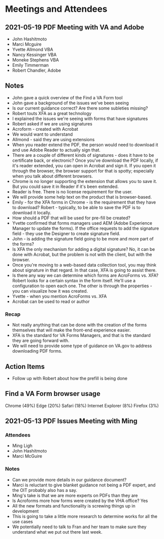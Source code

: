 # Meetings and Attendees

## 2021-05-19 PDF Meeting with VA and Adobe
- John Hashitmoto
- Marci Mcguire
- Yvette Allmond VBA
- Nancy Kessinger VBA
- Moneke Stephens VBA
- Emily Timmerman
- Robert Chandler, Adobe

## Notes
- John gave a quick overview of the Find a VA Form tool
- John gave a background of the issues we've been seeing
- Is our current guidance correct?  Are there some subleties missing? 
- Robert touts XFA as a great technology
- I explained the issues we're seeing with forms that have signatures
- Robert asked if we are using signatures
- Acroform - created with Acrobat
- We would want to understand 
- Allmond - said they are using extensions
- When you reader extend the PDF, the person would need to download it and use Adobe Reader to actually sign that. 
- There are a couple of different kinds of signatures - does it have to be certificate back, or electronic? Once you've download the PDF locally, if it's reader extended, you can open in Acrobat and sign it.  If you open it through the browser, the browser support for that is spotty; especially when you talk about different browsers. 
- Chrome is no longer supporting the extension that allows you to save it.  But you could save it in Reader if it's been extended.
- Reader is free.  There is no license requirement for the user.
- We will provide some help text on the product that is browser-based. 
- Emily - for the XFA forms in Chrome - is the requirement that they have to download?  Robert - typically, to be able to save the PDF is to download it locally. 
- How should a PDF that will be used for pre-fill be created?  
- Yvette confirmed that forms managers used AEM (Adobe Experience Manager to update the forms).  If the office requests to add the signature field - they use the Designer to create signature field. 
- John - is adding the signature field going to be more and more part of the forms? 
- Is XFA the only mechanism for adding a digital signature?  No, it can be done with Acrobat, but the problem is not with the client, but with the browser.
- Once you're moving to a web-based data collection tool, you may think about signature in that regard.  In that case, XFA is going to assist there.
- Is there any way we can determine which forms are AcroForms vs. XFA? Robert looks for a certain syntax in the form itself.  He'll use a configuration to open each one. The other is through the properties - you can visualize how it was created.
- Yvette - when you mention AcroForms vs. XFA
- Acrobat can be used to read or author


### Recap 
- Not really anything that can be done with the creation of the forms themselves that will make the front-end experience easier.
- XFA is the standard for VA Forms Managers, and that is the standard they are going forward with.
- We will need to provide some type of guidance on VA.gov to address downloading PDF forms.

## Action Items 
- Follow up with Robert about how the prefill is being done

## Find a VA Form browser usage
Chrome (49%)
Edge (20%)
Safari (18%)
Internet Explorer (8%)
Firefox (3%)

## 2021-05-13 PDF Issues Meeting with Ming

### Attendees
- Ming Ligh
- John Hashitmoto
- Marci McGuire

### Notes
- Can we provide more details in our guidance document?
- Marci is reluctant to give blanket guidance not being a PDF expert, and the OIT probably also has a say.
- Ming's take is that we are more experts on PDFs than they are
- Is Acroforms more how forms were created by the VHA office?   Yes
- All the new formats and functionality is screwing things up in development
- This is going to take a little more research to determine works for all the use cases
- We potentially need to talk to Fran and her team to make sure they understand what we put out there last week.
